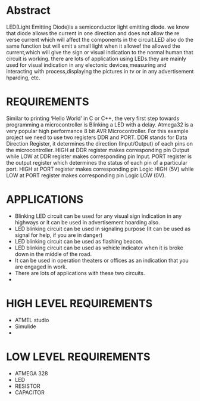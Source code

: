 # Abstract

LED(Light Emitting Diode)is a semiconductor light emitting diode. we know that diode allows the current in one direction and does not allow the re verse current which will affect the components in the circuit.LED also do the same function but will emit a small light when it allowef the allowed the current,which will give the sign or visual indication to the normal human that circuit is working. there are lots of application using LEDs.they are mainly used for visual indication in any electonic devices,measuring and interacting with process,displaying the pictures in tv or in any advertisement hparding, etc.

# REQUIREMENTS
Similar to printing ‘Hello World’ in C or C++, the very first step towards programming a microcontroller is Blinking a LED with a delay. Atmega32 is a very popular high performance 8 bit AVR Microcontroller. For this example project we need to use two registers DDR and PORT. DDR stands for Data Direction Register, it determines the direction (Input/Output) of each pins on the microcontroller. HIGH at DDR register makes corresponding pin Output while LOW at DDR register makes corresponding pin Input. PORT register is the output register which determines the status of each pin of a particular port. HIGH at PORT register makes corresponding pin Logic HIGH (5V) while LOW at PORT register makes corresponding pin Logic LOW (0V).

# APPLICATIONS

* Blinking LED circuit can be used for any visual sign indication in any highways or it can be used in advertisement hoarding also.
* LED blinking circuit can be used in signaling purpose (It can be used as signal for help, if you are in danger)
* LED blinking circuit can be used as flashing beacon.
* LED blinking circuit can be used as vehicle indicator when it is broke down in the middle of the road.
* It can be used in operation theaters or offices as an indication that you are engaged in work.
* There are lots of applications with these two circuits.
* 
# HIGH LEVEL REQUIREMENTS
* ATMEL studio
* Simulide
* 
# LOW LEVEL REQUIREMENTS

* ATMEGA 328
* LED
* RESISTOR
* CAPACITOR
